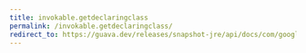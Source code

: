 ```yaml
---
title: invokable.getdeclaringclass
permalink: /invokable.getdeclaringclass/
redirect_to: https://guava.dev/releases/snapshot-jre/api/docs/com/google/common/reflect/Invokable.html#getDeclaringClass--
---
```


